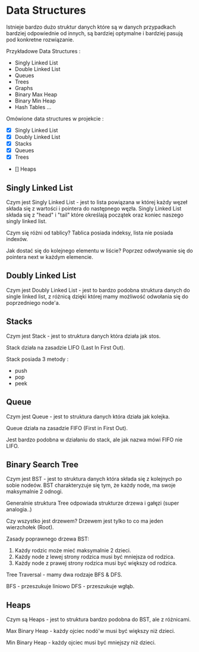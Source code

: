 # Data Structures

Istnieje bardzo dużo struktur danych które są w danych przypadkach bardziej odpowiednie od innych, są bardziej optymalne i bardziej pasują pod konkretne rozwiązanie.

Przykładowe Data Structures :

- Singly Linked List
- Double Linked List
- Queues
- Trees
- Graphs
- Binary Max Heap
- Binary Min Heap
- Hash Tables
  ...

Omówione data structures w projekcie :

- [x] Singly Linked List
- [x] Doubly Linked List
- [x] Stacks
- [x] Queues
- [x] Trees
- [] Heaps

## Singly Linked List

Czym jest Singly Linked List - jest to lista powiązana w której każdy węzeł składa się z wartości i pointera do następnego węzła. Singly Linked List składa się z "head" i "tail" które określają początek oraz koniec naszego singly linked list.

Czym się różni od tablicy? Tablica posiada indeksy, lista nie posiada indexów.

Jak dostać się do kolejnego elementu w liście? Poprzez odwoływanie się do pointera next w każdym elemencie.

## Doubly Linked List

Czym jest Doubly Linked List - jest to bardzo podobna struktura danych do single linked list, z różnicą dzięki której mamy możliwość odwołania się do poprzedniego node'a.

## Stacks

Czym jest Stack - jest to struktura danych która działa jak stos.

Stack działa na zasadzie LIFO (Last In First Out).

Stack posiada 3 metody :

- push
- pop
- peek

## Queue

Czym jest Queue - jest to struktura danych która działa jak kolejka.

Queue działa na zasadzie FIFO (First in First Out).

Jest bardzo podobna w działaniu do stack, ale jak nazwa mówi FIFO nie LIFO.

## Binary Search Tree

Czym jest BST - jest to struktura danych która składa się z kolejnych po sobie nodeów.
BST charakteryzuje się tym, że każdy node, ma swoje maksymalnie 2 odnogi.

Generalnie struktura Tree odpowiada strukturze drzewa i gałęzi (super analogia..)

Czy wszystko jest drzewem? Drzewem jest tylko to co ma jeden wierzchołek (Root).

Zasady poprawnego drzewa BST:

1. Każdy rodzic może mieć maksymalnie 2 dzieci.
2. Każdy node z lewej strony rodzica musi być mniejsza od rodzica.
3. Każdy node z prawej strony rodzica musi być większy od rodzica.

Tree Traversal - mamy dwa rodzaje BFS & DFS.

BFS - przeszukuje liniowo
DFS - przeszukuje wgłąb.

## Heaps

Czym są Heaps - jest to struktura bardzo podobna do BST, ale z różnicami.

Max Binary Heap - każdy ojciec nodó'w musi być większy niż dzieci.

Min Binary Heap - każdy ojciec musi być mniejszy niż dzieci.
